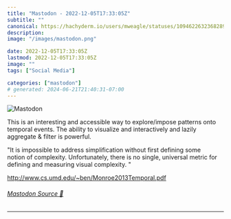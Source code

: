 ```yaml
---
title: "Mastodon - 2022-12-05T17:33:05Z"
subtitle: ""
canonical: https://hachyderm.io/users/mweagle/statuses/109462263236828941
description:
image: "/images/mastodon.png"

date: 2022-12-05T17:33:05Z
lastmod: 2022-12-05T17:33:05Z
image: ""
tags: ["Social Media"]

categories: ["mastodon"]
# generated: 2024-06-21T21:40:31-07:00
---
```

![Mastodon](/images/mastodon.png)

<p>This is an interesting and accessible way to explore/impose patterns onto temporal events. The ability to visualize and interactively and lazily aggregate &amp; filter is powerful. </p><p>&quot;It is impossible to address simplification without first defining some<br />notion of complexity. Unfortunately, there is no single, universal metric for defining and measuring visual complexity. &quot;</p><p><a href="http://www.cs.umd.edu/~ben/Monroe2013Temporal.pdf" target="_blank" rel="nofollow noopener noreferrer" translate="no"><span class="invisible">http://www.</span><span class="ellipsis">cs.umd.edu/~ben/Monroe2013Temp</span><span class="invisible">oral.pdf</span></a></p>


###### [Mastodon Source 🐘](https://hachyderm.io/@mweagle/109462263236828941)

___
